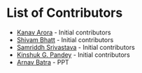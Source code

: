 # List of Contributors

- [Kanav Arora](https://github.com/Kanav-Arora) - Initial contributors
- [Shivam Bhatt](https://github.com/Shivi2401) - Initial contributors
- [Samriddh Srivastava](https://github.com/samsri2909) - Initial contributors
- [Kinshuk G. Pandey](https://github.com/kingkgp25) - Initial contributors
- [Arnav Batra](https://github.com/batrarnav) - PPT